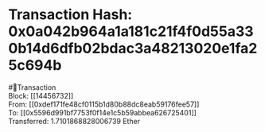 
Transaction Hash: 0x0a042b964a1a181c21f4f0d55a330b14d6dfb02bdac3a48213020e1fa25c694b
====================================================================================
  
#💸Transaction  
Block: [[14456732]]  
From: [[0xdef171fe48cf0115b1d80b88dc8eab59176fee57]]  
To: [[0x5596d991bf7753f0f14e1c5b59abbea626725401]]  
Transferred: 1.7101868828006739 Ether